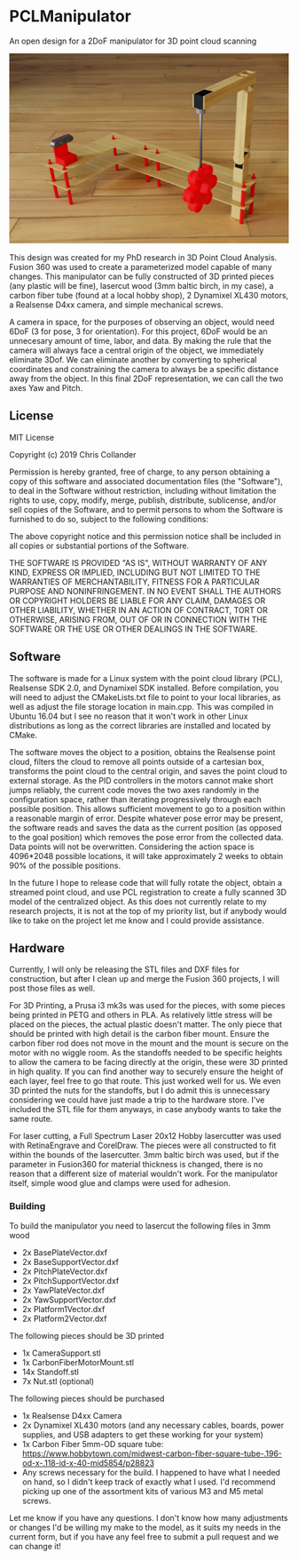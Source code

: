 # PCLManipulator
An open design for a 2DoF manipulator for 3D point cloud scanning

![PCLManipulator](/arm.png)

This design was created for my PhD research in 3D Point Cloud Analysis. Fusion 360 was used to create a parameterized model capable of many changes. This manipulator can be fully constructed of 3D printed pieces (any plastic will be fine), lasercut wood (3mm baltic birch, in my case), a carbon fiber tube (found at a local hobby shop), 2 Dynamixel XL430 motors, a Realsense D4xx camera, and simple mechanical screws.

A camera in space, for the purposes of observing an object, would need 6DoF (3 for pose, 3 for orientation). For this project, 6DoF would be an unnecesary amount of time, labor, and data. By making the rule that the camera will always face a central origin of the object, we immediately eliminate 3Dof. We can eliminate another by converting to spherical coordinates and constraining the camera to always be a specific distance away from the object. In this final 2DoF representation, we can call the two axes Yaw and Pitch.

## License
MIT License

Copyright (c) 2019 Chris Collander

Permission is hereby granted, free of charge, to any person obtaining a copy
of this software and associated documentation files (the "Software"), to deal
in the Software without restriction, including without limitation the rights
to use, copy, modify, merge, publish, distribute, sublicense, and/or sell
copies of the Software, and to permit persons to whom the Software is
furnished to do so, subject to the following conditions:

The above copyright notice and this permission notice shall be included in all
copies or substantial portions of the Software.

THE SOFTWARE IS PROVIDED "AS IS", WITHOUT WARRANTY OF ANY KIND, EXPRESS OR
IMPLIED, INCLUDING BUT NOT LIMITED TO THE WARRANTIES OF MERCHANTABILITY,
FITNESS FOR A PARTICULAR PURPOSE AND NONINFRINGEMENT. IN NO EVENT SHALL THE
AUTHORS OR COPYRIGHT HOLDERS BE LIABLE FOR ANY CLAIM, DAMAGES OR OTHER
LIABILITY, WHETHER IN AN ACTION OF CONTRACT, TORT OR OTHERWISE, ARISING FROM,
OUT OF OR IN CONNECTION WITH THE SOFTWARE OR THE USE OR OTHER DEALINGS IN THE
SOFTWARE.

## Software

The software is made for a Linux system with the point cloud library (PCL), Realsense SDK 2.0, and Dynamixel SDK installed. Before compilation, you will need to adjust the CMakeLists.txt file to point to your local libraries, as well as adjust the file storage location in main.cpp. This was compiled in Ubuntu 16.04 but I see no reason that it won't work in other Linux distributions as long as the correct libraries are installed and located by CMake.

The software moves the object to a position, obtains the Realsense point cloud, filters the cloud to remove all points outside of a cartesian box, transforms the point cloud to the central origin, and saves the point cloud to external storage. As the PID controllers in the motors cannot make short jumps reliably, the current code moves the two axes randomly in the configuration space, rather than iterating progressively through each possible position. This allows sufficient movement to go to a position within a reasonable margin of error. Despite whatever pose error may be present, the software reads and saves the data as the current position (as opposed to the goal position) which removes the pose error from the collected data. Data points will not be overwritten. Considering the action space is 4096*2048 possible locations, it will take approximately 2 weeks to obtain 90% of the possible positions.

In the future I hope to release code that will fully rotate the object, obtain a streamed point cloud, and use PCL registration to create a fully scanned 3D model of the centralized object. As this does not currently relate to my research projects, it is not at the top of my priority list, but if anybody would like to take on the project let me know and I could provide assistance.

## Hardware

Currently, I will only be releasing the STL files and DXF files for construction, but after I clean up and merge the Fusion 360 projects, I will post those files as well.

For 3D Printing, a Prusa i3 mk3s was used for the pieces, with some pieces being printed in PETG and others in PLA. As relatively little stress will be placed on the pieces, the actual plastic doesn't matter. The only piece that should be printed with high detail is the carbon fiber mount. Ensure the carbon fiber rod does not move in the mount and the mount is secure on the motor with no wiggle room. As the standoffs needed to be specific heights to allow the camera to be facing directly at the origin, these were 3D printed in high quality. If you can find another way to securely ensure the height of each layer, feel free to go that route. This just worked well for us. We even 3D printed the nuts for the standoffs, but I do admit this is unnecessary considering we could have just made a trip to the hardware store. I've included the STL file for them anyways, in case anybody wants to take the same route.

For laser cutting, a Full Spectrum Laser 20x12 Hobby lasercutter was used with RetinaEngrave and CorelDraw. The pieces were all constructed to fit within the bounds of the lasercutter. 3mm baltic birch was used, but if the parameter in Fusion360 for material thickness is changed, there is no reason that a different size of material wouldn't work. For the manipulator itself, simple wood glue and clamps were used for adhesion.

### Building

To build the manipulator you need to lasercut the following files in 3mm wood
* 2x BasePlateVector.dxf
* 2x BaseSupportVector.dxf
* 2x PitchPlateVector.dxf
* 2x PitchSupportVector.dxf
* 2x YawPlateVector.dxf
* 2x YawSupportVector.dxf
* 2x Platform1Vector.dxf
* 2x Platform2Vector.dxf

The following pieces should be 3D printed
* 1x CameraSupport.stl
* 1x CarbonFiberMotorMount.stl
* 14x Standoff.stl
* 7x Nut.stl (optional)

The following pieces should be purchased
* 1x Realsense D4xx Camera
* 2x Dynamixel XL430 motors (and any necessary cables, boards, power supplies, and USB adapters to get these working for your system)
* 1x Carbon Fiber 5mm-OD square tube: https://www.hobbytown.com/midwest-carbon-fiber-square-tube-.196-od-x-.118-id-x-40-mid5854/p28823
* Any screws necessary for the build. I happened to have what I needed on hand, so I didn't keep track of exactly what I used. I'd recommend picking up one of the assortment kits of various M3 and M5 metal screws.


Let me know if you have any questions. I don't know how many adjustments or changes I'd be willing my make to the model, as it suits my needs in the current form, but if you have any feel free to submit a pull request and we can change it!
